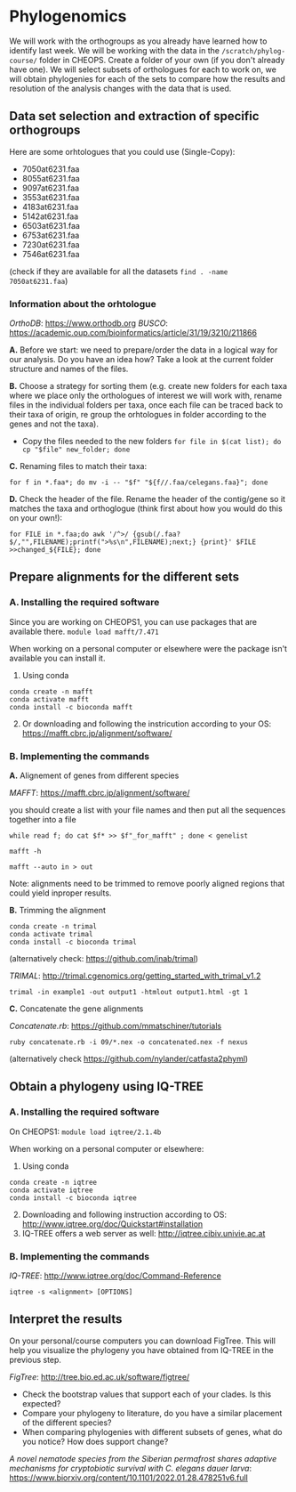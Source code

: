 # **Phylogenomics**


We will work with the orthogroups as you already have learned how to identify last week. We will be working with the data in the `/scratch/phylog-course/` folder in CHEOPS. Create a folder of your own (if you don't already have one). We will select subsets of orthologues for each to work on, we will obtain phylogenies for each of the sets to compare how the results and resolution of the analysis changes with the data that is used. 


## Data set selection and extraction of specific orthogroups

Here are some orhtologues that you could use (Single-Copy): 

- 7050at6231.faa
- 8055at6231.faa
- 9097at6231.faa
- 3553at6231.faa
- 4183at6231.faa
- 5142at6231.faa
- 6503at6231.faa
- 6753at6231.faa
- 7230at6231.faa
- 7546at6231.faa

(check if they are available for all the datasets  `find . -name 7050at6231.faa`)


### Information about the orhtologue

*OrthoDB*: https://www.orthodb.org
*BUSCO*: https://academic.oup.com/bioinformatics/article/31/19/3210/211866

**A.** Before we start: we need to prepare/order the data in a logical way for our analysis. Do you have an idea how? Take a look at the current folder structure and names of the files.

**B.** Choose a strategy for sorting them (e.g. create new folders for each taxa where we place only the orthologues of interest we will work with, rename files in the individual folders per taxa, once each file can be traced back to their taxa of origin, re group the orhtologues in folder according to the genes and not the taxa).  

 - Copy the files needed to the new folders `for file in $(cat list); do cp "$file" new_folder; done`
 
**C.** Renaming files to match their taxa:

`for f in *.faa*; do mv -i -- "$f" "${f//.faa/celegans.faa}"; done`

**D.** Check the header of the file. Rename the header of the contig/gene so it matches the taxa and orthoglogue (think first about how you would do this on your own!):

`for FILE in *.faa;do awk '/^>/ {gsub(/.faa?$/,"",FILENAME);printf(">%s\n",FILENAME);next;} {print}' $FILE >>changed_${FILE}; done`


## Prepare alignments for the different sets

### A. Installing the required software


Since you are working on CHEOPS1, you can use packages that are available there. 
`module load mafft/7.471`

When working on a personal computer or elsewhere were the package isn't available you can install it. 

1. Using conda

```
conda create -n mafft
conda activate mafft
conda install -c bioconda mafft
```

2. Or downloading and following the instricution according to your OS: https://mafft.cbrc.jp/alignment/software/

### B. Implementing the commands

**A.** Alignement of genes from different species

*MAFFT*: https://mafft.cbrc.jp/alignment/software/

you should create a list with your file names and then put all the sequences together into a file

`while read f; do cat $f* >> $f"_for_mafft" ; done < genelist`

`mafft -h`

`mafft --auto in > out`


Note: alignments need to be trimmed to remove poorly aligned regions that could yield inproper results.

**B.** Trimming the alignment
```
conda create -n trimal
conda activate trimal
conda install -c bioconda trimal
```

(alternatively check: https://github.com/inab/trimal)

*TRIMAL*: http://trimal.cgenomics.org/getting_started_with_trimal_v1.2

`trimal -in example1 -out output1 -htmlout output1.html -gt 1`

**C.** Concatenate the gene alignments

*Concatenate.rb*: https://github.com/mmatschiner/tutorials

`ruby concatenate.rb -i 09/*.nex -o concatenated.nex -f nexus`

(alternatively check https://github.com/nylander/catfasta2phyml)

## Obtain a phylogeny using IQ-TREE

### A. Installing the required software

On CHEOPS1:  `module load iqtree/2.1.4b`

When working on a personal computer or elsewhere: 

1. Using conda

```
conda create -n iqtree
conda activate iqtree
conda install -c bioconda iqtree
```

2. Downloading and following instruction according to OS: http://www.iqtree.org/doc/Quickstart#installation
3. IQ-TREE offers a web server as well: http://iqtree.cibiv.univie.ac.at

### B. Implementing the commands

*IQ-TREE*: http://www.iqtree.org/doc/Command-Reference

`iqtree -s <alignment> [OPTIONS]`


## Interpret the results

On your personal/course computers you can download FigTree. This will help you visualize the phylogeny you have obtained from IQ-TREE in the previous step. 

*FigTree*: http://tree.bio.ed.ac.uk/software/figtree/

- Check the bootstrap values that support each of your clades. Is this expected? 
- Compare your phylogeny to literature, do you have a similar placement of the different species?
- When comparing phylogenies with different subsets of genes, what do you notice? How does support change?

*A novel nematode species from the Siberian permafrost shares adaptive mechanisms for cryptobiotic survival with C. elegans dauer larva*: https://www.biorxiv.org/content/10.1101/2022.01.28.478251v6.full

